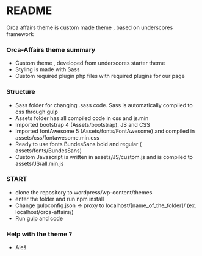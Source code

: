# README #

Orca affairs theme is custom made theme , based on underscores framework

### Orca-Affairs theme summary ###

* Custom theme , developed from underscores starter theme
* Styling is made with Sass
* Custom required plugin php files with required plugins for our page

### Structure ###

* Sass folder for changing .sass code. Sass is automatically compiled to css through gulp
* Assets folder has all compiled code in css and js.min
* Imported bootstrap 4 (Assets/bootstrap). JS and CSS
* Imported fontAwesome 5 (Assets/fonts/FontAwesome) and compiled in assets/css/fontawesome.min.css
* Ready to use fonts BundesSans bold and regular ( assets/fonts/BundesSans)
* Custom Javascript is written in assets/JS/custom.js and is compiled to assets/JS/all.min.js

### START ###

* clone the repository to wordpress/wp-content/themes
* enter the folder and run npm install
* Change gulpconfig.json -> proxy to localhost/[name_of_the_folder]/ (ex. localhost/orca-affairs/)
* Run gulp and code

### Help with the theme ? ###

* Aleš